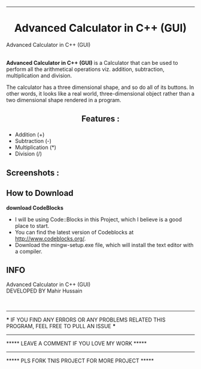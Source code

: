 <hr>
<h1 align="center">
Advanced Calculator in C++ (GUI)
</h1>

Advanced Calculator in C++ (GUI)

<p>
<br>
<b>Advanced Calculator in C++ (GUI)</b> is a Calculator that can be used to perform all the arithmetical operations viz. addition, subtraction, multiplication and division.

The calculator has a three dimensional shape, and so do all of its buttons. In other words, it looks like a real world, three-dimensional object rather than a two dimensional shape rendered in a program.

</p>

<h2 align="center">

Features :

</h2>

<p>

- Addition (+)
- Subtraction (-)
- Multiplication (\*)
- Division (/)

</p>

<h2>Screenshots :</h2>

<h2>How to Download </h2>
<p><b>download CodeBlocks</b></p>

- I will be using Code::Blocks in this Project, which I believe is a good place to start.
- You can find the latest version of Codeblocks at http://www.codeblocks.org/.
- Download the mingw-setup.exe file, which will install the text editor with a compiler.

<h2>
INFO
</h2>
<footer>
Advanced Calculator in C++ (GUI)

<br>
DEVELOPED BY Mahir Hussain

<br><hr>
**\*** IF YOU FIND ANY ERRORS OR ANY PROBLEMS RELATED THIS PROGRAM, FEEL FREE TO PULL AN ISSUE **\***

<hr>
***** LEAVE A COMMENT IF YOU LOVE MY WORK *****

<hr>
***** PLS FORK TNIS PROJECT FOR MORE PROJECT  *****

</footer>
